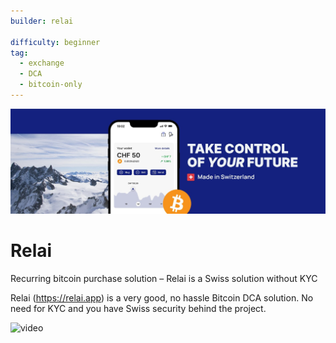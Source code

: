 ```yaml
---
builder: relai

difficulty: beginner
tag:
  - exchange
  - DCA
  - bitcoin-only
---
```


![cover](assets\cover.jpeg)
# Relai

Recurring bitcoin purchase solution – Relai is a Swiss solution without KYC

Relai (https://relai.app) is a very good, no hassle Bitcoin DCA solution. No need for KYC and you have Swiss security behind the project.


![video](https://www.youtube.com/watch?v=ub-gb7kFRkM)

